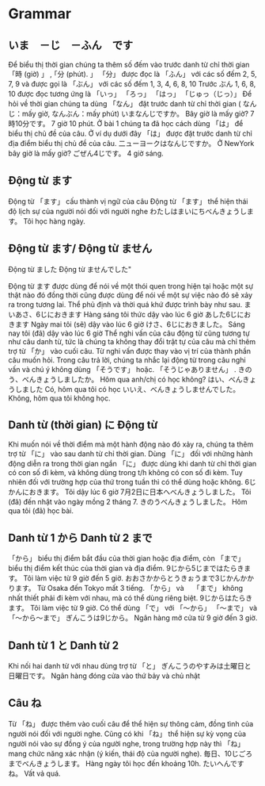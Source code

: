 # Grammar

## いま　－じ　－ふん　です

 Để biểu thị thời gian chúng ta thêm số đếm vào trước danh từ chỉ thời gian 「時 (giờ) 」 , ｢分 (phút). 」 
 「分」 được đọc là 「ふん」 với các số đếm 2, 5, 7, 9 và được gọi là 「ぶん」 với các số đếm 1, 3, 4, 6, 8, 10
 Trước ぶん 1, 6, 8, 10 được đọc tương ứng là 「いっ」  「ろっ」  「はっ」  「じゅっ（じっ）」 
 Để hỏi về thời gian chúng ta dùng 「なん」 đặt trước danh từ chỉ thời gian ( なんじ：mấy giờ, なんぶん：mấy phút) 
 いまなんじですか。
 Bây giờ là mấy giờ?
 7時10分です。
 7 giờ 10 phút.
 Ở bài 1 chúng ta đã học cách dùng 「は」 để biểu thị chủ đề của câu. Ở ví dụ dưới đây 「は」 được đặt trước danh từ chỉ địa điểm biểu thị chủ đề của câu.
 二ューヨークはなんじですか。
 Ở NewYork bây giờ là mấy giờ?
 ごぜん4じです。
 4 giờ sáng.

## Động từ ます

 Động từ 「ます」 cấu thành vị ngữ của câu
 Động từ 「ます」 thể hiện thái độ lịch sự của người nói đối với người nghe
 わたしはまいにちべんきょうします。
 Tôi học hàng ngày.

## Động từ ます/ Động từ ません
Động từ ました
Động từ ませんでした"

 Động từ ます được dùng để nói về một thói quen trong hiện tại hoặc một sự thật nào đó đồng thời cũng được dùng để nói về một sự việc nào đó sẽ xảy ra trong tương lai. Thể phủ định và thời quá khứ được trình bày như sau.
 まいあさ、6じにおきます
 Hàng sáng tôi thức dậy vào lúc 6 giờ
 あした6じにおきます
 Ngày mai tôi (sẽ) dậy vào lúc 6 giờ
 けさ、6じにおきました。
 Sáng nay tôi (đã) dậy vào lúc 6 giờ
 Thể nghi vấn của câu động từ cũng tương tự như câu danh từ, tức là chúng ta không thay đổi trật tự của câu mà chỉ thêm trợ từ 「か」 vào cuối câu. Từ nghi vấn được thay vào vị trí của thành phần câu muốn hỏi. Trong câu trả lời, chúng ta nhắc lại động từ trong câu nghi vấn và chú ý không dùng 「そうです」 hoặc. 「そうじゃありません」 .
 きのう、べんきょうしましたか。
 Hôm qua anh/chị có học không?
 はい、べんきょうしました
 Có, hôm qua tôi có học
 いいえ、べんきょうしませんでした。
 Không, hôm qua tôi không học.

## Danh từ (thời gian) に Động từ

 Khi muốn nói về thời điểm mà một hành động nào đó xảy ra, chúng ta thêm trợ từ 「に」 vào sau danh từ chỉ thời gian. Dùng 「に」 đối với những hành động diễn ra trong thời gian ngắn 「に」 được dùng khi danh từ chỉ thời gian có con số đi kèm, và không dùng trong t/h không có con số đi kèm. Tuy nhiên đối với trường hợp của thứ trong tuần thì có thể dùng hoặc không.
 6じかんにおきます。
 Tôi dậy lúc 6 giờ
 7月2日に日本へべんきょうしました。
 Tôi (đã) đến nhật vào ngày mồng 2 tháng 7.
 きのうべんきょうしました。
 Hôm qua tôi (đã) học bài. 

## Danh từ 1 から Danh từ 2 まで

 「から」 biểu thị điểm bắt đầu của thời gian hoặc địa điểm, còn 「まで」 biểu thị điểm kết thúc của thời gian và địa điểm.
 9じから5じまではたらきます。
 Tôi làm việc từ 9 giờ đến 5 giờ.
 おおさかからとうきぉうまで3じかんかかります。
 Từ Osaka đến Tokyo mất 3 tiếng.
 「から」 và　 「まで」 không nhất thiết phải đi kèm với nhau, mà có thể dùng riêng biệt.
 9じからはたらきます。
 Tôi làm việc từ 9 giờ.
 Có thể dùng 「で」 với 「～から」  「～まで」 và　 「～から～まで」 
 ぎんこうは9じから。
 Ngân hàng mở cửa từ 9 giờ đến 3 giờ.

## Danh từ 1 と Danh từ 2

 Khi nối hai danh từ với nhau dùng trợ từ 「と」 
 ぎんこうのやすみは土曜日と日曜日です。
 Ngân hàng đóng cửa vào thứ bảy và chủ nhật

## Câu ね

 Từ 「ね」 được thêm vào cuối câu để thể hiện sự thông cảm, đồng tình của người nói đối với người nghe. Cũng có khi 「ね」 thể hiện sự kỳ vọng của người nói vào sự đồng ý của người nghe, trong trường hợp này thì 「ね」 mang chức năng xác nhận (ý kiến, thái độ của người nghe).
 毎日、10じごろまでべんきょうします。
 Hàng ngày tôi học đến khoảng 10h.
 たいへんですね。
 Vất vả quá.

